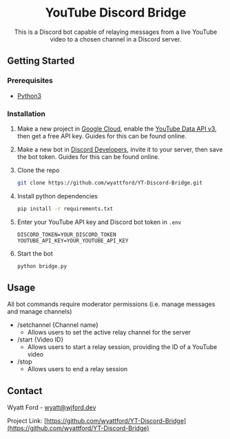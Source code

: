 <div align="center">
  <h1 align="center">YouTube Discord Bridge</h1>
  <p align="center">
    This is a Discord bot capable of relaying messages from a live YouTube video to a chosen channel in a Discord server.
  </p>
</div>

## Getting Started

### Prerequisites

* [Python3](https://www.python.org/downloads/)

### Installation

1. Make a new project in [Google Cloud](https://console.cloud.google.com), enable the [YouTube Data API v3](https://console.cloud.google.com/apis/library/youtube.googleapis.com), then get a free API key. Guides for this can be found online.
2. Make a new bot in [Discord Developers](https://discord.com/developers/applications), invite it to your server, then save the bot token. Guides for this can be found online.
3. Clone the repo
   
   ```sh
   git clone https://github.com/wyattford/YT-Discord-Bridge.git
   ```
5. Install python dependencies
   
   ```sh
   pip install -r requirements.txt
   ```
6. Enter your YouTube API key and Discord bot token in `.env`
   
   ```env
   DISCORD_TOKEN=YOUR_DISCORD_TOKEN
   YOUTUBE_API_KEY=YOUR_YOUTUBE_API_KEY
   ```
8. Start the bot
   
   ```sh
   python bridge.py 
   ``` 

## Usage
All bot commands require moderator permissions (i.e. manage messages and manage channels)

* /setchannel {Channel name}
  * Allows users to set the active relay channel for the server
* /start {Video ID}
  * Allows users to start a relay session, providing the ID of a YouTube video
* /stop
  * Allows users to end a relay session

## Contact

Wyatt Ford - wyatt@wjford.dev

Project Link: [https://github.com/wyattford/YT-Discord-Bridge](https://github.com/wyattford/YT-Discord-Bridge)
